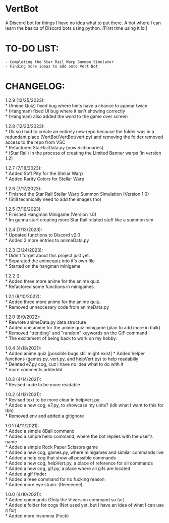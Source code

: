 # VertBot
A Discord bot for things I have no idea what to put there. A bot where I can
learn the basics of Discord bots using python. [First time using it lol]

# TO-DO LIST:  
	- Completing the Star Rail Warp Summon Simulator  
	- Finding more ideas to add onto Vert Bot  

# CHANGELOG:

1.2.9 (12/25/2023):  
	* (Anime Quiz) fixed bug where hints have a chance to appear twice  
	* (Hangman) fixed UI bug where it isn't showing correctly  
	* (Hangman) also added the word to the game over screen

1.2.8 (12/23/2023):  
	* Ok so i had to create an entirely new repo because the folder was in a redundant place (VertBot/VertBot/vert.py) and removing the folder removed access to the repo from VSC  
	* Refactored StarRailData.py (now dictionaries)  
	* (Star Rail) In the process of creating the Limited Banner warps [in version 1.2]
	
1.2.7 (7/18/2023):  
	* Added Soft Pity for the Stellar Warp  
	* Added Rarity Colors for Stellar Warp  

1.2.6 (7/17/2023):  
	* Finished the Star Rail Stellar Warp Summon Simulation (Version 1.0)  
	* (Still technically need to add the images tho)  
	
1.2.5 (7/16/2023):  
	* Finished Hangman Minigame (Version 1.0)  
	* Im gunna start creating more Star Rail related stuff like a summon sim  

1.2.4 (7/13/2023):  
	* Updated functions to Discord v2.0  
	* Added 2 more entries to animeData.py  
	
1.2.3 (3/24/2023):  
	* Didn't forget about this project just yet.  
	* Separated the animequiz into it's own file  
	* Started on the hangman minigame  

1.2.2 ():  
	* Added three more anime for the anime quiz.  
	* Refactored some functions in minigames.  

1.2.1 (8/10/2022):  
	* Added three more anime for the anime quiz.  
	* Removed unneccesary code from animeData.py  

1.2.0 (8/9/2022):  
	* Rewrote animeData.py data structure  
	* Added one anime for the anime quiz minigame (plan to add more in bulk)  
	* Removed "trending" and "random" keywords on the GIF command  
	* The excitement of being back to work on my hobby.  

1.0.4 (4/18/2021):  
	* Added anime quiz [possible bugs still might exist]
	* Added helper functions (games.py, vert.py, and helpVert.py) to help readabiliy  
	* Deleted e7.py cog, cuz i have no idea what to do with it  
	* more comments addeddd  

1.0.3 (4/14/2021):  
	* Revised code to be more readable  

1.0.2 (4/12/2021):  
	* Revised text to be more clear in helpVert.py  
	* Added a new cog, e7.py, to showcase my units? (idk what I want to this for tbh)  
	* Removed env and added a gitignore

1.0.1 (4/11/2021):   
	* Added a simple 8Ball command   
	* Added a simple hello command, where the bot replies with the user's name  
	* Added a simple Rock Paper Scissors game  
	* Added a new cog, games.py, where minigames and similar commands live  
	* Added a help cog that show all possible commands  
	* Added a new cog, helpVert.py, a place of reference for all commands  
	* Added a new cog, gif.py, a place where all gifs are located  
	* Added a gif finder   
	* Added a reee command for no fucking reason  
	* Added more eye strain. (Reeeeeee)      

1.0.0 (4/10/2021):  
	* Added commands (Only the V!version command so far)  
	* Added a folder for cogs (Not used yet, but I have an idea of what I can use it for)  
	* Added more insomnia (Fuck)  